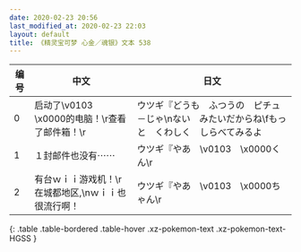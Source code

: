 ```yaml
---
date: 2020-02-23 20:56
last_modified_at: 2020-02-23 22:03
layout: default
title: 《精灵宝可梦 心金／魂银》文本 538
---
```

| 编号 | 中文 | 日文 |
| ---- | ---- | ---- |
| 0 | 启动了\v0103　\x0000的电脑！\r查看了邮件箱！\r | ウツギ『どうも　ふつうの　ピチュ－じゃ\nない　みたいだからね\fもっと　くわしく　しらべてみるよ |
| 1 | １封邮件也没有⋯⋯ | ウツギ『やあ　\v0103　\x0000くん\r |
| 2 | 有台ｗｉｉ游戏机！\r在城都地区,\nｗｉｉ也很流行啊！ | ウツギ『やあ　\v0103　\x0000ちゃん\r |
{: .table .table-bordered .table-hover .xz-pokemon-text .xz-pokemon-text-HGSS }
